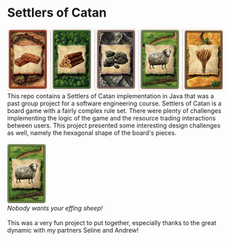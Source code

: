 # Settlers of Catan
<img src="https://github.com/ColeConte/settlers-of-catan/blob/master/view/cards-resources.jpg" style="center"/></br>
This repo contains a Settlers of Catan implementation in Java that was a past group project for a software engineering course.
Settlers of Catan is a board game with a fairly complex rule set. There were plenty of challenges implementing the logic of
the game and the resource trading interactions between users. This project presented some interesting design challenges as well,
namely the hexagonal shape of the board's pieces.
</br> </br>
<img src="https://github.com/ColeConte/settlers-of-catan/blob/master/view/sheep.png" style="center"/></br>
<i> Nobody wants your effing sheep! </i><br><br>
This was a very fun project to put together, especially thanks to the great dynamic with my partners Seline and Andrew!
